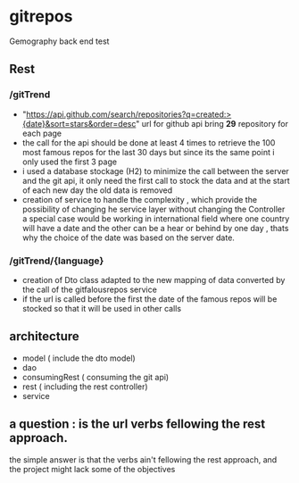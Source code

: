 # gitrepos
Gemography back end test

## Rest

### /gitTrend

* "https://api.github.com/search/repositories?q=created:>{date}&sort=stars&order=desc" url for github api bring <b>29</b> repository for each page
* the call for the api should be done at least 4 times to retrieve the 100 most famous repos for the last 30 days but since its the same point i only used the first 3 page
* i used a database stockage (H2) to minimize the call between the server and the git api, it only need the first call to stock the data and at the start of each new day the old data is removed
* creation of service to handle the complexity , which provide the possibility of changing he service layer without changing the Controller
a special case would be working in international field where one country will have a date and the other can be a hear or behind by one day , thats why the choice of the date was based on the server date.


### /gitTrend/{language}

*  creation of Dto class adapted to the new mapping of data converted by the call of the gitfalousrepos service
*  if the url is called before the first the date of the famous repos will be stocked so that it will be used in other calls


## architecture

* model ( include the dto model)
* dao 
* consumingRest ( consuming the git api)
* rest ( including the rest controller)
* service

## a question : is the url verbs fellowing the rest approach.

the simple answer is that the verbs ain't fellowing the rest approach, and the project might lack some of the objectives

